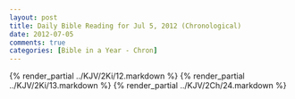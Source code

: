 ```yaml
---
layout: post
title: Daily Bible Reading for Jul 5, 2012 (Chronological)
date: 2012-07-05
comments: true
categories: [Bible in a Year - Chron]
---
```

{% render_partial ../KJV/2Ki/12.markdown %}
{% render_partial ../KJV/2Ki/13.markdown %}
{% render_partial ../KJV/2Ch/24.markdown %}
